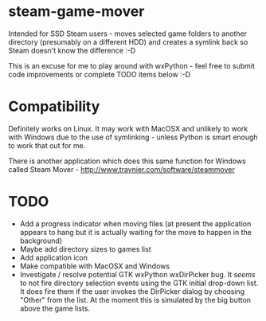 steam-game-mover
===========

Intended for SSD Steam users - moves selected game folders to another directory (presumably on a different HDD) and creates a symlink back so Steam doesn't know the difference :-D

This is an excuse for me to play around with wxPython - feel free to submit code improvements or complete TODO items below :-D


# Compatibility

Definitely works on Linux. It may work with MacOSX and unlikely to work with Windows due to the use of symlinking - unless Python is smart enough to work that out for me.

There is another application which does this same function for Windows called Steam Mover - http://www.traynier.com/software/steammover


# TODO

* Add a progress indicator when moving files (at present the application appears to hang but it is actually waiting for the move to happen in the background)
* Maybe add directory sizes to games list
* Add application icon
* Make compatible with MacOSX and Windows
* Investigate / resolve potential GTK wxPython wxDirPicker bug. It _seems_ to not fire directory selection events using the GTK initial drop-down list. It does fire them if the user invokes the DirPicker dialog by choosing "Other" from the list. At the moment this is simulated by the big button above the game lists.


